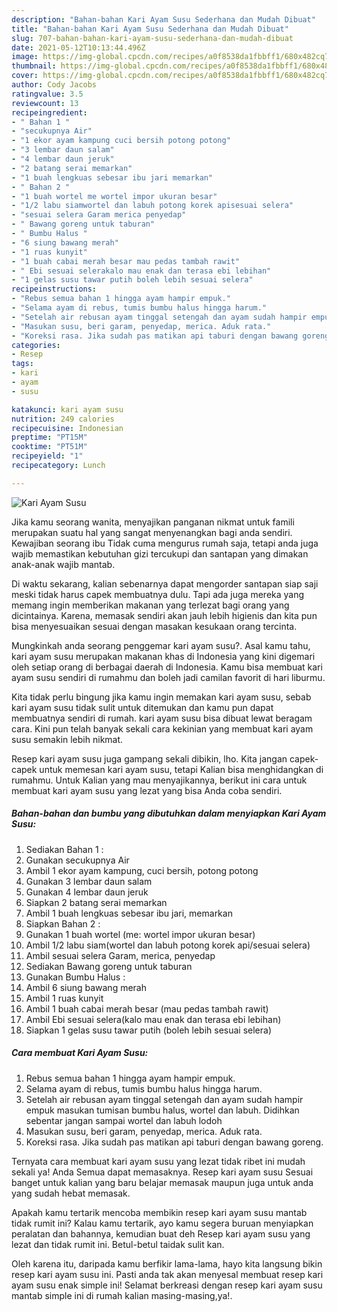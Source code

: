 ```yaml
---
description: "Bahan-bahan Kari Ayam Susu Sederhana dan Mudah Dibuat"
title: "Bahan-bahan Kari Ayam Susu Sederhana dan Mudah Dibuat"
slug: 707-bahan-bahan-kari-ayam-susu-sederhana-dan-mudah-dibuat
date: 2021-05-12T10:13:44.496Z
image: https://img-global.cpcdn.com/recipes/a0f8538da1fbbff1/680x482cq70/kari-ayam-susu-foto-resep-utama.jpg
thumbnail: https://img-global.cpcdn.com/recipes/a0f8538da1fbbff1/680x482cq70/kari-ayam-susu-foto-resep-utama.jpg
cover: https://img-global.cpcdn.com/recipes/a0f8538da1fbbff1/680x482cq70/kari-ayam-susu-foto-resep-utama.jpg
author: Cody Jacobs
ratingvalue: 3.5
reviewcount: 13
recipeingredient:
- " Bahan 1 "
- "secukupnya Air"
- "1 ekor ayam kampung cuci bersih potong potong"
- "3 lembar daun salam"
- "4 lembar daun jeruk"
- "2 batang serai memarkan"
- "1 buah lengkuas sebesar ibu jari memarkan"
- " Bahan 2 "
- "1 buah wortel me wortel impor ukuran besar"
- "1/2 labu siamwortel dan labuh potong korek apisesuai selera"
- "sesuai selera Garam merica penyedap"
- " Bawang goreng untuk taburan"
- " Bumbu Halus "
- "6 siung bawang merah"
- "1 ruas kunyit"
- "1 buah cabai merah besar mau pedas tambah rawit"
- " Ebi sesuai selerakalo mau enak dan terasa ebi lebihan"
- "1 gelas susu tawar putih boleh lebih sesuai selera"
recipeinstructions:
- "Rebus semua bahan 1 hingga ayam hampir empuk."
- "Selama ayam di rebus, tumis bumbu halus hingga harum."
- "Setelah air rebusan ayam tinggal setengah dan ayam sudah hampir empuk masukan tumisan bumbu halus, wortel dan labuh. Didihkan sebentar jangan sampai wortel dan labuh lodoh"
- "Masukan susu, beri garam, penyedap, merica. Aduk rata."
- "Koreksi rasa. Jika sudah pas matikan api taburi dengan bawang goreng."
categories:
- Resep
tags:
- kari
- ayam
- susu

katakunci: kari ayam susu 
nutrition: 249 calories
recipecuisine: Indonesian
preptime: "PT15M"
cooktime: "PT51M"
recipeyield: "1"
recipecategory: Lunch

---
```



![Kari Ayam Susu](https://img-global.cpcdn.com/recipes/a0f8538da1fbbff1/680x482cq70/kari-ayam-susu-foto-resep-utama.jpg)

Jika kamu seorang wanita, menyajikan panganan nikmat untuk famili merupakan suatu hal yang sangat menyenangkan bagi anda sendiri. Kewajiban seorang ibu Tidak cuma mengurus rumah saja, tetapi anda juga wajib memastikan kebutuhan gizi tercukupi dan santapan yang dimakan anak-anak wajib mantab.

Di waktu  sekarang, kalian sebenarnya dapat mengorder santapan siap saji meski tidak harus capek membuatnya dulu. Tapi ada juga mereka yang memang ingin memberikan makanan yang terlezat bagi orang yang dicintainya. Karena, memasak sendiri akan jauh lebih higienis dan kita pun bisa menyesuaikan sesuai dengan masakan kesukaan orang tercinta. 



Mungkinkah anda seorang penggemar kari ayam susu?. Asal kamu tahu, kari ayam susu merupakan makanan khas di Indonesia yang kini digemari oleh setiap orang di berbagai daerah di Indonesia. Kamu bisa membuat kari ayam susu sendiri di rumahmu dan boleh jadi camilan favorit di hari liburmu.

Kita tidak perlu bingung jika kamu ingin memakan kari ayam susu, sebab kari ayam susu tidak sulit untuk ditemukan dan kamu pun dapat membuatnya sendiri di rumah. kari ayam susu bisa dibuat lewat beragam cara. Kini pun telah banyak sekali cara kekinian yang membuat kari ayam susu semakin lebih nikmat.

Resep kari ayam susu juga gampang sekali dibikin, lho. Kita jangan capek-capek untuk memesan kari ayam susu, tetapi Kalian bisa menghidangkan di rumahmu. Untuk Kalian yang mau menyajikannya, berikut ini cara untuk membuat kari ayam susu yang lezat yang bisa Anda coba sendiri.

<!--inarticleads1-->

##### Bahan-bahan dan bumbu yang dibutuhkan dalam menyiapkan Kari Ayam Susu:

1. Sediakan  Bahan 1 :
1. Gunakan secukupnya Air
1. Ambil 1 ekor ayam kampung, cuci bersih, potong potong
1. Gunakan 3 lembar daun salam
1. Gunakan 4 lembar daun jeruk
1. Siapkan 2 batang serai memarkan
1. Ambil 1 buah lengkuas sebesar ibu jari, memarkan
1. Siapkan  Bahan 2 :
1. Gunakan 1 buah wortel (me: wortel impor ukuran besar)
1. Ambil 1/2 labu siam(wortel dan labuh potong korek api/sesuai selera)
1. Ambil sesuai selera Garam, merica, penyedap
1. Sediakan  Bawang goreng untuk taburan
1. Gunakan  Bumbu Halus :
1. Ambil 6 siung bawang merah
1. Ambil 1 ruas kunyit
1. Ambil 1 buah cabai merah besar (mau pedas tambah rawit)
1. Ambil  Ebi sesuai selera(kalo mau enak dan terasa ebi lebihan)
1. Siapkan 1 gelas susu tawar putih (boleh lebih sesuai selera)




<!--inarticleads2-->

##### Cara membuat Kari Ayam Susu:

1. Rebus semua bahan 1 hingga ayam hampir empuk.
1. Selama ayam di rebus, tumis bumbu halus hingga harum.
1. Setelah air rebusan ayam tinggal setengah dan ayam sudah hampir empuk masukan tumisan bumbu halus, wortel dan labuh. Didihkan sebentar jangan sampai wortel dan labuh lodoh
1. Masukan susu, beri garam, penyedap, merica. Aduk rata.
1. Koreksi rasa. Jika sudah pas matikan api taburi dengan bawang goreng.




Ternyata cara membuat kari ayam susu yang lezat tidak ribet ini mudah sekali ya! Anda Semua dapat memasaknya. Resep kari ayam susu Sesuai banget untuk kalian yang baru belajar memasak maupun juga untuk anda yang sudah hebat memasak.

Apakah kamu tertarik mencoba membikin resep kari ayam susu mantab tidak rumit ini? Kalau kamu tertarik, ayo kamu segera buruan menyiapkan peralatan dan bahannya, kemudian buat deh Resep kari ayam susu yang lezat dan tidak rumit ini. Betul-betul taidak sulit kan. 

Oleh karena itu, daripada kamu berfikir lama-lama, hayo kita langsung bikin resep kari ayam susu ini. Pasti anda tak akan menyesal membuat resep kari ayam susu enak simple ini! Selamat berkreasi dengan resep kari ayam susu mantab simple ini di rumah kalian masing-masing,ya!.

